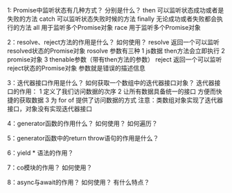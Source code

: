 1: Promise中监听状态有几种方式？ 分别是什么？
    then    可以监听状态成功或者是失败的方法
    catch   可以监听状态失败时候的方法
    finally 无论成功或者失败都会执行的方法
    all     用于监听多个Promise对象
    race    用于监听多个Promise对象

2：resolve、reject方法的作用是什么？  如何使用？
    resolve 返回一个可以监听resolved状态的Promise对象
        rosolve 参数有三种
            1 js数据  then方法会立即执行
            2 promise对象
            3 thenable参数（带有then方法的参数）
    reject  返回一个可以监听reject状态的Promise对象
        参数就是错误的描述信息

3：迭代器接口作用是什么？  如何获取一个数组中的迭代器接口对象？
    迭代器接口的作用：
        1 定义了我们访问数据的次序
        2 让所有数据具备统一的接口 方便而快捷的获取数据
        3 为 for of 提供了访问数据的方式
        注意：类数组对象实现了迭代器接口，对象没有实现迭代器接口

4：generator函数的作用什么？ 如何使用？ 如何遍历？

5：generator函数中的return throw语句的作用是什么？

6：yield * 语法的作用？

7：co模块的作用？ 如何使用？

8：async与await的作用？ 如何使用？ 有什么特点？
